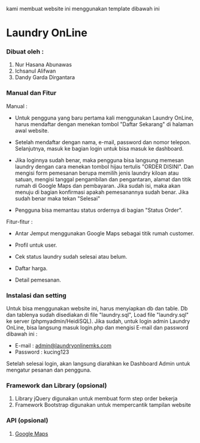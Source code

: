 kami membuat website ini menggunakan template dibawah ini

# Laundry OnLine

### Dibuat oleh :
1. Nur Hasana Abunawas
2. Ichsanul Alifwan
3. Dandy Garda Dirgantara


### Manual dan Fitur 
Manual :
- Untuk pengguna yang baru pertama kali menggunakan Laundry OnLine, harus mendaftar dengan menekan tombol "Daftar Sekarang" di halaman awal website.
  
- Setelah mendaftar dengan nama, e-mail, password dan nomor telepon. Selanjutnya, masuk ke bagian login untuk bisa masuk ke dashboard.
  
- Jika loginnya sudah benar, maka pengguna bisa langsung memesan laundry dengan cara menekan tombol hijau tertulis "ORDER DISINI". Dan mengisi form pemesanan berupa memilih jenis laundry kiloan atau satuan, mengisi tanggal pengambilan dan pengantaran, alamat dan titik rumah di Google Maps dan pembayaran. Jika sudah isi, maka akan menuju di bagian konfirmasi apakah pemesanannya sudah benar. Jika sudah benar maka tekan "Selesai"

- Pengguna bisa memantau status ordernya di bagian "Status Order".

Fitur-fitur :
- Antar Jemput menggunakan Google Maps sebagai titik rumah customer.
  
- Profil untuk user.
  
- Cek status laundry sudah selesai atau belum.
  
- Daftar harga.

- Detail pemesanan.

### Instalasi dan setting
Untuk bisa menggunakan website ini, harus menyiapkan db dan table. Db dan tablenya sudah disediakan di file "laundry.sql", Load file "laundry.sql" ke server (phpmyadmin/HeidiSQL). Jika sudah, untuk login admin Laundry OnLine, bisa langsung masuk login.php dan mengisi E-mail dan password dibawah ini :

- E-mail : admin@laundryonlinemks.com
- Password : kucing123

Setelah selesai login, akan langsung diarahkan ke Dashboard Admin untuk mengatur pesanan dan pengguna.


### Framework dan Library (opsional)
1. Library jQuery digunakan untuk membuat form step order bekerja
2. Framework Bootstrap digunakan untuk mempercantik tampilan website


### API (opsional)
1. [Google Maps](https://maps.googleapis.com/maps/api/js)
